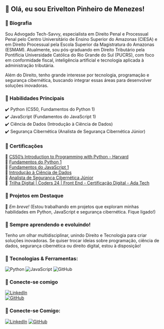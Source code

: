 ## 👋 Olá, eu sou Erivelton Pinheiro de Menezes!  

### 💼 Biografia  
Sou Advogado Tech-Savvy, especialista em Direito Penal e Processual Penal pelo Centro Universitário de Ensino Superior do Amazonas (CIESA) e em Direito Processual pela Escola Superior da Magistratura do Amazonas (ESMAM). Atualmente, sou pós-graduando em Direito Tributário pela Pontifícia Universidade Católica do Rio Grande do Sul (PUCRS), com foco em conformidade fiscal, inteligência artificial e tecnologia aplicada à administração tributária.  

Além do Direito, tenho grande interesse por tecnologia, programação e segurança cibernética, buscando integrar essas áreas para desenvolver soluções inovadoras.  

### 📌 Habilidades Principais  
✔️ Python (CS50, Fundamentos do Python 1)  
✔️ JavaScript (Fundamentos do JavaScript 1)  
✔️ Ciência de Dados (Introdução à Ciência de Dados)  
✔️ Segurança Cibernética (Analista de Segurança Cibernética Júnior)  

### 📜 Certificações  
🔹 [CS50’s Introduction to Programming with Python - Harvard](https://certificates.cs50.io/9ca94f34-9ac9-4075-84bd-d2829235e6b0.pdf?size=letter)  
🔹 [Fundamentos do Python 1](https://www.credly.com/badges/70e8d294-57cc-428b-96c7-23ac4c9f07f0)  
🔹 [Fundamentos do JavaScript 1](https://www.credly.com/badges/0cce37fe-20d1-4c3b-b655-975316d77d8f)  
🔹 [Introdução à Ciência de Dados](https://www.credly.com/badges/d34d263c-9b64-49a0-b945-e335b85fac93)  
🔹 [Analista de Segurança Cibernética Júnior](https://www.credly.com/badges/bf868377-c146-440c-9832-3f7f176c59fa)  
🔹 [Trilha Digital | Coders 24 | Front End - Certificação Digital - Ada Tech](https://ada.tech/certificado?code=bb498f68-59d0-a095-76ea-1fc2e7b2672f)  

### 📂 Projetos em Destaque  
🔸 *Em breve!* (Estou trabalhando em projetos que exploram minhas habilidades em Python, JavaScript e segurança cibernética. Fique ligado!)  

### 🚀 Sempre aprendendo e evoluindo!  
Tenho um olhar multidisciplinar, unindo Direito e Tecnologia para criar soluções inovadoras. Se quiser trocar ideias sobre programação, ciência de dados, segurança cibernética ou direito digital, estou à disposição!  

### 🚀 Tecnologias & Ferramentas:
![Python](https://img.shields.io/badge/Python-3776AB?style=for-the-badge&logo=python&logoColor=white)
![JavaScript](https://img.shields.io/badge/JavaScript-F7DF1E?style=for-the-badge&logo=javascript&logoColor=black)
![GitHub](https://img.shields.io/badge/GitHub-181717?style=for-the-badge&logo=github&logoColor=white)

### 🔗 Conecte-se comigo  
[![LinkedIn](https://img.shields.io/badge/LinkedIn-EriveltonMenezes-blue?style=flat&logo=linkedin)](https://br.linkedin.com/in/eriveltonmenezes-advogado)  
[![GitHub](https://img.shields.io/badge/GitHub-eriveltonmenezes-black?style=flat&logo=github)](https://github.com/eriveltonmenezes)  

### 🔗 Conecte-se Comigo:
[![LinkedIn](https://img.shields.io/badge/LinkedIn-EriveltonMenezes-blue?style=for-the-badge&logo=linkedin)](https://br.linkedin.com/in/eriveltonmenezes-advogado)
[![GitHub](https://img.shields.io/badge/GitHub-eriveltonmenezes-black?style=for-the-badge&logo=github)](https://github.com/eriveltonmenezes)

